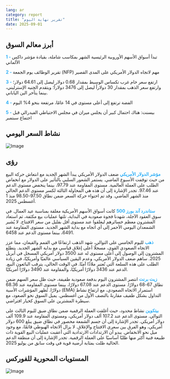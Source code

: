 ```yaml
---
lang: ar
category: report
title: "تقرير نهاية اليوم"
date: 2025-09-01
---
```



<h2>أبرز معالم السوق</h2>
<strong style="color: #2caef7;">1 - </strong> تبدأ أسواق الأسهم الأوروبية الرئيسية الشهر بمكاسب شاملة، بقيادة مؤشر داكس الألماني

<strong style="color: #2caef7;">2 - </strong> تقرير الوظائف يوم الجمعة (NFP) مهم لاتجاه الدولار الأمريكي على المدى القصير

<strong style="color: #2caef7;">3 - </strong> ارتفع سعر خام غرب تكساس الوسيط بمقدار 0.68 دولار ليصل إلى 64.61 دولار؛ وارتفع سعر الذهب بمقدار 30 دولاراً ليصل إلى 3476 دولاراً؛ ويتقدم الجنيه الإسترليني، بينما يتأخر الين الياباني.

<strong style="color: #2caef7;">4 - </strong> الفضة ترتفع إلى أعلى مستوى في 14 عامًا، مرتفعة بنحو 4% اليوم

<strong style="color: #2caef7;">5 - </strong> بيسنت: هناك احتمال كبير أن يجلس ميران في مجلس الاحتياطي الفيدرالي قبل اجتماع سبتمبر



<h2>نشاط السعر اليومي</h2>
<img src="https://markleighedu.github.io/img/Sep-2025/01-Sep-2025/price.jpg" alt="Image"/>

<h2>رؤى</h2>
<strong style="color: #2caef7;">مؤشر الدولار الأمريكي</strong> ضعف الدولار الأمريكي يبدأ الشهر الجديد مع انتعاش حركة البيع من حيث توقفت الأسبوع الماضي. يستمر الشعور السلبي بالتأثير على الدولار مع انخفاض الطلب على العملة العالمية. مستوى المقاومة عند 97.79، بينما ينخفض مستوى الدعم عند 97.46. تجدر الإشارة إلى أن هذه هي المحاولة الثالثة لكسر مستوى الدعم الحالي منذ الشهر الماضي. وقد تم احتواء حركة السعر ضمن نطاق 97.50-98.50 منذ 1 أغسطس 2025.

<strong style="color: #2caef7;">ستاندرد آند بورز 500</strong> كانت أسواق الأسهم الأمريكية مغلقة بمناسبة عيد العمال. في سوق العقود الآجلة، شهدنا فجوة صعودية في البداية، تلتها عمليات بيع مكثفة، ثم استعاد المشترون معظم خسائرهم ليغلقوا عند مستوى أقل بقليل من سعر الافتتاح. لا يُشير الشمعدان اليومي الأحمر إلى أي اتجاه مع بداية الشهر الجديد. مستوى المقاومة عند 6491، بينما مستوى الدعم عند 6458.

<strong style="color: #2caef7;">ذهب</strong> لليوم الخامس على التوالي، شهد الذهب ارتفاعًا في القمم والقيعان، مما عزز الاتجاه الصعودي القوي، مسجلًا أعلى إغلاق قياسي مع بداية الشهر الجديد. يتطلع المشترون إلى الوصول إلى أعلى مستوى له عند 3500 دولار أمريكي المسجل في أبريل 2025. ساهم ضعف الدولار الأمريكي، وعدم اليقين السياسي عالميًا وأمريكيًا، في زيادة الطلب على هذه السلعة التي تُعتبر ملاذًا آمنًا. في الوقت الحالي، يترقب البائعون البيع. الدعم عند 3436 دولارًا أمريكيًا، والمقاومة عند 3490 دولارًا أمريكيًا.

<strong style="color: #2caef7;">زيت برنت</strong> انتصر المشترون اليوم بدفعة صعودية طفيفة، حيث ظل سعر السهم ضمن نطاق 67-68 دولارًا. مستوى الدعم عند 67.08 دولارًا، بينما مستوى المقاومة عند 68.36 دولارًا. تُظهر المؤشرات الأسية (EMA) استمرار الاتجاه الصعودي، مع ارتفاع نشاط التداول بشكل طفيف مقارنةً بالنصف الأول من أغسطس. يميل السوق نحو الصعود، مع سيطرة المشترين على السوق كخيار افتراضي.

<strong style="color: #2caef7;">بيتكوين</strong> نشاط محدود، حيث أغلقت العملة الرقمية ضمن نطاق ضيق لليوم الثالث على التوالي. مستوى الدعم عند 107.2 ألف دولار أمريكي، ومستوى المقاومة عند 109.9 ألف دولار أمريكي. تجدر الإشارة إلى أن جسم الشمعة محصور في نطاق ضيق يبلغ 600 دولار أمريكي، وهو الفرق بين سعري الافتتاح والإغلاق. لا يزال الاتجاه الهبوطي قائمًا، مع وجود ميل نحو الانخفاض. يبدو أن الارتدادات الارتدادية التي أعقبت عمليات البيع القوية ذات طبيعة فنية أكثر منها طلبًا أساسيًا على العملة الرقمية. تجدر الإشارة إلى أن منطقة الدعم الحالية ظلت بمثابة أرضية قوية في وقت سابق من يوليو 2025.



<h2>المستويات المحورية للفوركس</h2>
<img src="https://markleighedu.github.io/img/Sep-2025/01-Sep-2025/pivot.jpg" alt="Image"/>